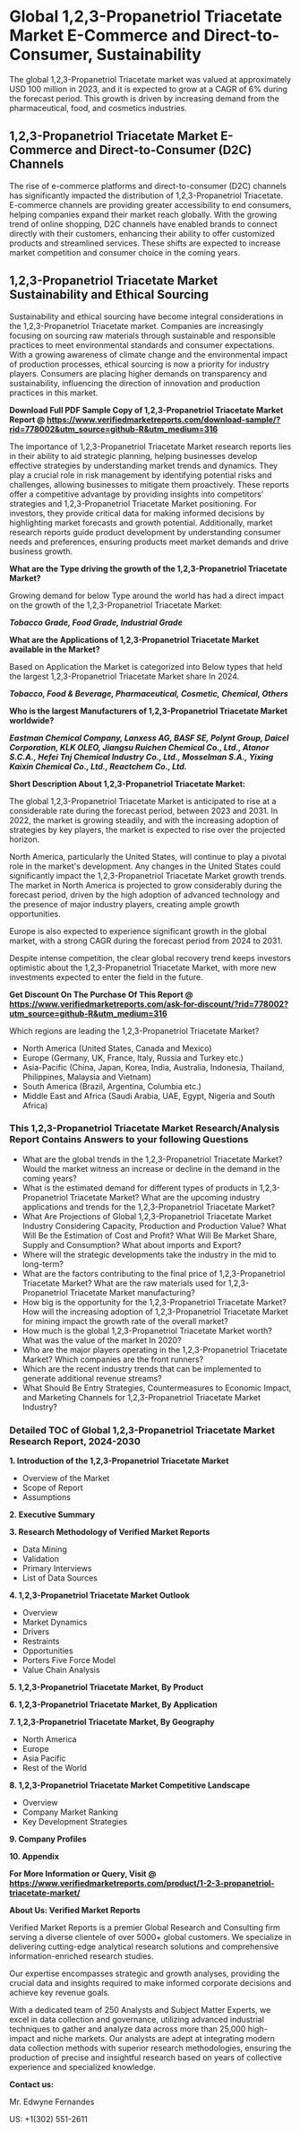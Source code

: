 <h1>Global 1,2,3-Propanetriol Triacetate Market E-Commerce and Direct-to-Consumer, Sustainability</h1><p class=""><p>The global 1,2,3-Propanetriol Triacetate market was valued at approximately USD 100 million in 2023, and it is expected to grow at a CAGR of 6% during the forecast period. This growth is driven by increasing demand from the pharmaceutical, food, and cosmetics industries.</p><h2>1,2,3-Propanetriol Triacetate Market E-Commerce and Direct-to-Consumer (D2C) Channels</h2><p>The rise of e-commerce platforms and direct-to-consumer (D2C) channels has significantly impacted the distribution of 1,2,3-Propanetriol Triacetate. E-commerce channels are providing greater accessibility to end consumers, helping companies expand their market reach globally. With the growing trend of online shopping, D2C channels have enabled brands to connect directly with their customers, enhancing their ability to offer customized products and streamlined services. These shifts are expected to increase market competition and consumer choice in the coming years.</p><h2>1,2,3-Propanetriol Triacetate Market Sustainability and Ethical Sourcing</h2><p>Sustainability and ethical sourcing have become integral considerations in the 1,2,3-Propanetriol Triacetate market. Companies are increasingly focusing on sourcing raw materials through sustainable and responsible practices to meet environmental standards and consumer expectations. With a growing awareness of climate change and the environmental impact of production processes, ethical sourcing is now a priority for industry players. Consumers are placing higher demands on transparency and sustainability, influencing the direction of innovation and production practices in this market.</p></p><p class=""><strong>Download Full PDF Sample Copy of 1,2,3-Propanetriol Triacetate Market Report @ <a href="https://www.verifiedmarketreports.com/download-sample/?rid=778002&utm_source=github-R&utm_medium=316" target="_blank">https://www.verifiedmarketreports.com/download-sample/?rid=778002&utm_source=github-R&utm_medium=316</a></strong></p><p>The importance of&nbsp;1,2,3-Propanetriol Triacetate Market research reports lies in their ability to aid strategic planning, helping businesses develop effective strategies by understanding market trends and dynamics. They play a crucial role in risk management by identifying potential risks and challenges, allowing businesses to mitigate them proactively. These reports offer a competitive advantage by providing insights into competitors' strategies and 1,2,3-Propanetriol Triacetate Market positioning. For investors, they provide critical data for making informed decisions by highlighting market forecasts and growth potential. Additionally, market research reports guide product development by understanding consumer needs and preferences, ensuring products meet market demands and drive business growth.</p><p><strong>What are the&nbsp;Type driving the growth of the 1,2,3-Propanetriol Triacetate Market?</strong></p><p id="" class="">Growing demand for below Type around the world has had a direct impact on the growth of the 1,2,3-Propanetriol Triacetate Market:</p><p class=""><em><strong>Tobacco Grade, Food Grade, Industrial Grade</strong></em></p><p class=""><strong>What are the&nbsp;Applications&nbsp;of 1,2,3-Propanetriol Triacetate Market available in the Market?</strong></p><p id="" class="">Based on Application the Market is categorized into Below types that held the largest 1,2,3-Propanetriol Triacetate Market share In 2024.</p><p class=""><em><strong>Tobacco, Food & Beverage, Pharmaceutical, Cosmetic, Chemical, Others</strong></em></p><p class=""><strong>Who is the largest Manufacturers of 1,2,3-Propanetriol Triacetate Market worldwide?</strong></p><p><em><strong>Eastman Chemical Company, Lanxess AG, BASF SE, Polynt Group, Daicel Corporation, KLK OLEO, Jiangsu Ruichen Chemical Co., Ltd., Atanor S.C.A., Hefei Tnj Chemical Industry Co., Ltd., Mosselman S.A., Yixing Kaixin Chemical Co., Ltd., Reactchem Co., Ltd.</strong></em></p><p id="" class=""><strong>Short Description About 1,2,3-Propanetriol Triacetate Market:</strong></p><p>The global 1,2,3-Propanetriol Triacetate Market is anticipated to rise at a considerable rate during the forecast period, between 2023 and 2031. In 2022, the market is growing steadily, and with the increasing adoption of strategies by key players, the market is expected to rise over the projected horizon.</p><p>North America, particularly the United States, will continue to play a pivotal role in the market's development. Any changes in the United States could significantly impact the 1,2,3-Propanetriol Triacetate Market growth trends. The market in North America is projected to grow considerably during the forecast period, driven by the high adoption of advanced technology and the presence of major industry players, creating ample growth opportunities.</p><p>Europe is also expected to experience significant growth in the global market, with a strong CAGR during the forecast period from 2024 to 2031.</p><p>Despite intense competition, the clear global recovery trend keeps investors optimistic about the 1,2,3-Propanetriol Triacetate Market, with more new investments expected to enter the field in the future.</p><p id="" class=""><strong>Get Discount On The Purchase Of This Report @ <a href="https://www.verifiedmarketreports.com/ask-for-discount/?rid=778002?utm_source=github-R&utm_medium=316" target="_blank">https://www.verifiedmarketreports.com/ask-for-discount/?rid=778002?utm_source=github-R&utm_medium=316</a></strong></p><p class="">Which regions are leading the 1,2,3-Propanetriol Triacetate Market?</p><ul><li>North America (United States, Canada and Mexico)</li><li>Europe (Germany, UK, France, Italy, Russia and Turkey etc.)</li><li>Asia-Pacific (China, Japan, Korea, India, Australia, Indonesia, Thailand, Philippines, Malaysia and Vietnam)</li><li>South America (Brazil, Argentina, Columbia etc.)</li><li>Middle East and Africa (Saudi Arabia, UAE, Egypt, Nigeria and South Africa)</li></ul><h3 id="" class="">This 1,2,3-Propanetriol Triacetate Market Research/Analysis Report Contains Answers to your following Questions</h3><ul><li>What are the global trends in the 1,2,3-Propanetriol Triacetate Market? Would the market witness an increase or decline in the demand in the coming years?</li><li>What is the estimated demand for different types of products in 1,2,3-Propanetriol Triacetate Market? What are the upcoming industry applications and trends for the 1,2,3-Propanetriol Triacetate Market?</li><li>What Are Projections of Global 1,2,3-Propanetriol Triacetate Market Industry Considering Capacity, Production and Production Value? What Will Be the Estimation of Cost and Profit? What Will Be Market Share, Supply and Consumption? What about imports and Export?</li><li>Where will the strategic developments take the industry in the mid to long-term?</li><li>What are the factors contributing to the final price of 1,2,3-Propanetriol Triacetate Market? What are the raw materials used for 1,2,3-Propanetriol Triacetate Market manufacturing?</li><li>How big is the opportunity for the 1,2,3-Propanetriol Triacetate Market? How will the increasing adoption of 1,2,3-Propanetriol Triacetate Market for mining impact the growth rate of the overall market?</li><li>How much is the global 1,2,3-Propanetriol Triacetate Market worth? What was the value of the market In 2020?</li><li>Who are the major players operating in the 1,2,3-Propanetriol Triacetate Market? Which companies are the front runners?</li><li>Which are the recent industry trends that can be implemented to generate additional revenue streams?</li><li>What Should Be Entry Strategies, Countermeasures to Economic Impact, and Marketing Channels for 1,2,3-Propanetriol Triacetate Market Industry?</li></ul><h3 id="" class="">Detailed TOC of Global 1,2,3-Propanetriol Triacetate Market Research Report, 2024-2030</h3><p id="" class=""><strong>1. Introduction of the 1,2,3-Propanetriol Triacetate Market</strong></p><ul><li>Overview of the Market</li><li>Scope of Report</li><li>Assumptions</li></ul><p id="" class=""><strong>2. Executive Summary</strong></p><p id="" class=""><strong>3. Research Methodology of Verified Market Reports</strong></p><ul><li>Data Mining</li><li>Validation</li><li>Primary Interviews</li><li>List of Data Sources</li></ul><p id="" class=""><strong>4. 1,2,3-Propanetriol Triacetate Market Outlook</strong></p><ul><li>Overview</li><li>Market Dynamics</li><li>Drivers</li><li>Restraints</li><li>Opportunities</li><li>Porters Five Force Model</li><li>Value Chain Analysis</li></ul><p id="" class=""><strong>5. 1,2,3-Propanetriol Triacetate Market, By Product</strong></p><p id="" class=""><strong>6. 1,2,3-Propanetriol Triacetate Market, By Application</strong></p><p id="" class=""><strong>7. 1,2,3-Propanetriol Triacetate Market, By Geography</strong></p><ul><li>North America</li><li>Europe</li><li>Asia Pacific</li><li>Rest of the World</li></ul><p id="" class=""><strong>8. 1,2,3-Propanetriol Triacetate Market Competitive Landscape</strong></p><ul><li>Overview</li><li>Company Market Ranking</li><li>Key Development Strategies</li></ul><p id="" class=""><strong>9. Company Profiles</strong></p><p id="" class=""><strong>10. Appendix</strong></p><p id="" class=""><strong>For More Information or Query, Visit @ <a href="https://www.verifiedmarketreports.com/product/1-2-3-propanetriol-triacetate-market/" target="_blank">https://www.verifiedmarketreports.com/product/1-2-3-propanetriol-triacetate-market/</a></strong></p><p id="" class=""><strong>About Us: Verified Market Reports</strong></p><p id="" class="">Verified Market Reports is a premier Global Research and Consulting firm serving a diverse clientele of over 5000+ global customers. We specialize in delivering cutting-edge analytical research solutions and comprehensive information-enriched research studies.</p><p id="" class="">Our expertise encompasses strategic and growth analyses, providing the crucial data and insights required to make informed corporate decisions and achieve key revenue goals.</p><p id="" class="">With a dedicated team of 250 Analysts and Subject Matter Experts, we excel in data collection and governance, utilizing advanced industrial techniques to gather and analyze data across more than 25,000 high-impact and niche markets. Our analysts are adept at integrating modern data collection methods with superior research methodologies, ensuring the production of precise and insightful research based on years of collective experience and specialized knowledge.</p><p id="" class=""><strong>Contact us:</strong></p><p id="" class="">Mr. Edwyne Fernandes</p><p id="" class="">US: +1(302) 551-2611</p>